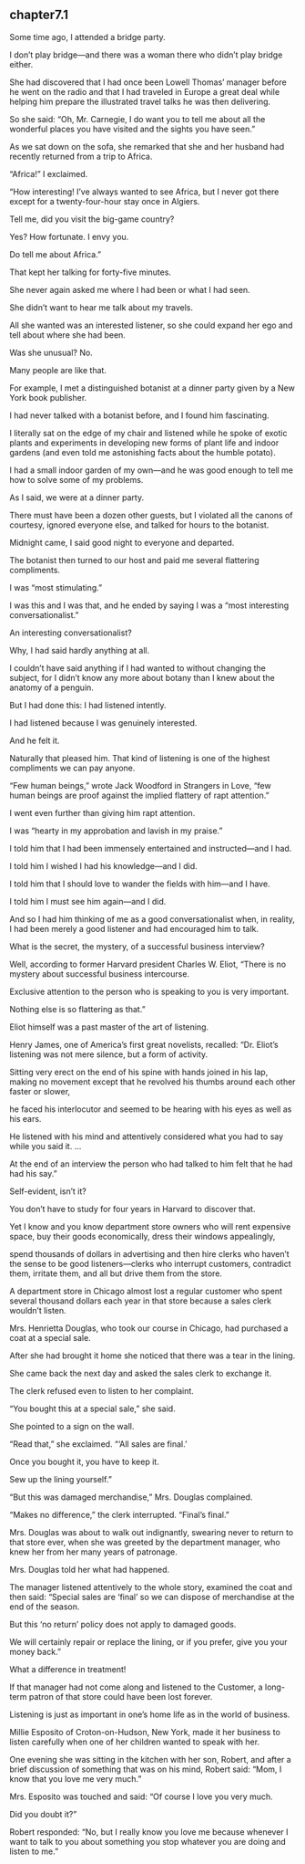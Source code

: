 
chapter7.1
---
Some time ago, I attended a bridge party.

I don’t play bridge—and there was a woman there who didn’t play bridge either.

She had discovered that I had once been Lowell Thomas’ manager before he went on the radio and that I had traveled in Europe a great deal while helping him prepare the illustrated travel talks he was then delivering.

So she said: “Oh, Mr. Carnegie, I do want you to tell me about all the wonderful places you have visited and the sights you have seen.”

As we sat down on the sofa, she remarked that she and her husband had recently returned from a trip to Africa.

“Africa!” I exclaimed.

“How interesting! I’ve always wanted to see Africa, but I never got there except for a twenty-four-hour stay once in Algiers.

Tell me, did you visit the big-game country?

Yes? How fortunate. I envy you.

Do tell me about Africa.”

That kept her talking for forty-five minutes.

She never again asked me where I had been or what I had seen.

She didn’t want to hear me talk about my travels.

All she wanted was an interested listener, so she could expand her ego and tell about where she had been.

Was she unusual? No.

Many people are like that.

For example, I met a distinguished botanist at a dinner party given by a New York book publisher.

I had never talked with a botanist before, and I found him fascinating.

I literally sat on the edge of my chair and listened while he spoke of exotic plants and experiments in developing new forms of plant life and indoor gardens (and even told me astonishing facts about the humble potato).

I had a small indoor garden of my own—and he was good enough to tell me how to solve some of my problems.

As I said, we were at a dinner party.

There must have been a dozen other guests, but I violated all the canons of courtesy, ignored everyone else, and talked for hours to the botanist.

Midnight came, I said good night to everyone and departed.

The botanist then turned to our host and paid me several flattering compliments.

I was “most stimulating.”

I was this and I was that, and he ended by saying I was a “most interesting conversationalist.”

An interesting conversationalist?

Why, I had said hardly anything at all.

I couldn’t have said anything if I had wanted to without changing the subject, for I didn’t know any more about botany than I knew about the anatomy of a penguin.

But I had done this: I had listened intently.

I had listened because I was genuinely interested.

And he felt it.

Naturally that pleased him. That kind of listening is one of the highest compliments we can pay anyone.

“Few human beings,” wrote Jack Woodford in Strangers in Love, “few human beings are proof against the implied flattery of rapt attention.”

I went even further than giving him rapt attention.

I was “hearty in my approbation and lavish in my praise.”

I told him that I had been immensely entertained and instructed—and I had.

I told him I wished I had his knowledge—and I did.

I told him that I should love to wander the fields with him—and I have.

I told him I must see him again—and I did.

And so I had him thinking of me as a good conversationalist when, in reality, I had been merely a good listener and had encouraged him to talk.

What is the secret, the mystery, of a successful business interview?

Well, according to former Harvard president Charles W. Eliot, “There is no mystery about successful business intercourse.

Exclusive attention to the person who is speaking to you is very important.

Nothing else is so flattering as that.”

Eliot himself was a past master of the art of listening.

Henry James, one of America’s first great novelists, recalled: “Dr. Eliot’s listening was not mere silence, but a form of activity.

Sitting very erect on the end of his spine with hands joined in his lap, making no movement except that he revolved his thumbs around each other faster or slower,

he faced his interlocutor and seemed to be hearing with his eyes as well as his ears.

He listened with his mind and attentively considered what you had to say while you said it. …

At the end of an interview the person who had talked to him felt that he had had his say.”

Self-evident, isn’t it?

You don’t have to study for four years in Harvard to discover that.

Yet I know and you know department store owners who will rent expensive space, buy their goods economically, dress their windows appealingly,

spend thousands of dollars in advertising and then hire clerks who haven’t the sense to be good listeners—clerks who interrupt customers, contradict them, irritate them, and all but drive them from the store.

A department store in Chicago almost lost a regular customer who spent several thousand dollars each year in that store because a sales clerk wouldn’t listen.

Mrs. Henrietta Douglas, who took our course in Chicago, had purchased a coat at a special sale.

After she had brought it home she noticed that there was a tear in the lining.

She came back the next day and asked the sales clerk to exchange it.

The clerk refused even to listen to her complaint.

“You bought this at a special sale,” she said.

She pointed to a sign on the wall.

“Read that,” she exclaimed. “‘All sales are final.’

Once you bought it, you have to keep it.

Sew up the lining yourself.”

“But this was damaged merchandise,” Mrs. Douglas complained.

“Makes no difference,” the clerk interrupted. “Final’s final.”

Mrs. Douglas was about to walk out indignantly, swearing never to return to that store ever, when she was greeted by the department manager, who knew her from her many years of patronage.

Mrs. Douglas told her what had happened.

The manager listened attentively to the whole story, examined the coat and then said: “Special sales are ‘final’ so we can dispose of merchandise at the end of the season.

But this ‘no return’ policy does not apply to damaged goods.

We will certainly repair or replace the lining, or if you prefer, give you your money back.”

What a difference in treatment!

If that manager had not come along and listened to the Customer, a long-term patron of that store could have been lost forever.

Listening is just as important in one’s home life as in the world of business.

Millie Esposito of Croton-on-Hudson, New York, made it her business to listen carefully when one of her children wanted to speak with her.

One evening she was sitting in the kitchen with her son, Robert, and after a brief discussion of something that was on his mind, Robert said: “Mom, I know that you love me very much.”

Mrs. Esposito was touched and said: “Of course I love you very much.

Did you doubt it?”

Robert responded: “No, but I really know you love me because whenever I want to talk to you about something you stop whatever you are doing and listen to me.”